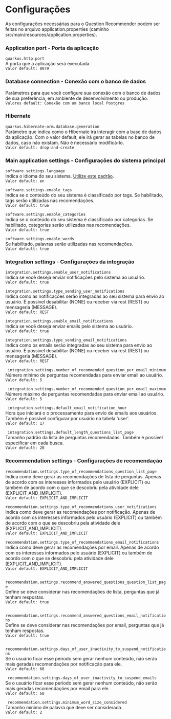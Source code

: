 # Configurações

As configurações necessárias para o Question Recommender podem ser feitas no arquivo application.properties (caminho src/main/resources/application.properties).<br/>

### Application port - Porta da aplicação
`` quarkus.http.port ``<br/>
A porta que a aplicação será executada. <br/>
``Valor default: 8079``

### Database connection - Conexão com o banco de dados
Parâmetros para que você configure sua conexão com o banco de dados de sua preferência, em ambiente de desenvolvimento ou produção.<br/>
``Valores default: Conexão com um banco local Postgres``

### Hibernate
`` quarkus.hibernate-orm.database.generation ``<br/>
Parâmetro que indica como o Hibernate irá interagir com a base de dados da aplicação. Com o valor default, ele irá gerar as tabelas no banco de dados, caso não existam. Não é necessário modificá-lo. <br/>
``Valor default: drop-and-create``

### Main application settings - Configurações do sistema principal
`` software.settings.language ``<br/>
Indica o idioma do seu sistema. [Utilize este padrão](http://www.lingoes.net/en/translator/langcode.htm). <br/>
``Valor default: en``

`` software.settings.enable_tags ``<br/>
Indica se o conteúdo do seu sistema é classificado por tags. Se habilitado, tags serão utilizadas nas recomendações.<br/>
``Valor default: true``

`` software.settings.enable_categories ``<br/>
Indica se o conteúdo do seu sistema é classificado por categorias. Se habilitado, categorias serão utilizadas nas recomendações.<br/>
``Valor default: true``

`` software.settings.enable_words ``<br/>
Se habilitado, palavras serão utilizadas nas recomendações.<br/>
``Valor default: true``

### Integration settings - Configurações da integração
`` integration.settings.enable_user_notifications ``<br/>
Indica se você deseja enviar notificações pelo sistema ao usuário.<br/>
``Valor default: true``

`` integration.settings.type_sending_user_notifications ``<br/>
Indica como as notificações serão integradas ao seu sistema para envio ao usuário. É possível desabilitar (NONE) ou receber via rest (REST) ou mensageria (MESSAGE).<br/>
``Valor default: REST``

`` integration.settings.enable_email_notifications ``<br/>
Indica se você deseja enviar emails pelo sistema ao usuário.<br/>
``Valor default: true``

`` integration.settings.type_sending_email_notifications  ``<br/>
Indica como os emails serão integradas ao seu sistema para envio ao usuário. É possível desabilitar (NONE) ou receber via rest (REST) ou mensageria (MESSAGE).<br/>
``Valor default: REST``

`` integration.settings.number_of_recommended_question_per_email_minimum``<br/>
Número mínimo de perguntas recomendadas para enviar email ao usuário.<br/>
``Valor default: 5``

`` integration.settings.number_of_recommended_question_per_email_maximum``<br/>
Número máximo de perguntas recomendadas para enviar email ao usuário.<br/>
``Valor default: 5``

`` integration.settings.default_email_notification_hour``<br/>
Hora que iniciará o o processamento para envio de emails aos usuários. Também é possível configurar por usuário na tabela 'user'.<br/>
``Valor default: 17``

`` integration.settings.default_length_questions_list_page``<br/>
Tamanho padrão da lista de perguntas recomendadas. Também é possível especificar em cada busca.<br/>
``Valor default: 20``

### Recommendation settings - Configurações de recomendação
`` recommendation.settings.type_of_recommendations_question_list_page ``<br/>
Indica como deve gerar as recomendações de lista de perguntas. Apenas de acordo com os interesses informados pelo usuário (EXPLICIT) ou também de acordo com o que se descobriu pela atividade dele (EXPLICIT_AND_IMPLICIT).<br/>
``Valor default: EXPLICIT_AND_IMPLICIT``

`` recommendation.settings.type_of_recommendations_user_notifications ``<br/>
Indica como deve gerar as recomendações por notificação. Apenas de acordo com os interesses informados pelo usuário (EXPLICIT) ou também de acordo com o que se descobriu pela atividade dele (EXPLICIT_AND_IMPLICIT).<br/>
``Valor default: EXPLICIT_AND_IMPLICIT``

`` recommendation.settings.type_of_recommendations_email_notifications ``<br/>
Indica como deve gerar as recomendações por email. Apenas de acordo com os interesses informados pelo usuário (EXPLICIT) ou também de acordo com o que se descobriu pela atividade dele (EXPLICIT_AND_IMPLICIT).<br/>
``Valor default: EXPLICIT_AND_IMPLICIT``

`` recommendation.settings.recommend_answered_questions_question_list_page``<br/>
Define se deve considerar nas recomendações de lista, perguntas que já tenham respostas.<br/>
``Valor default: true``

`` recommendation.settings.recommend_answered_questions_email_notifications``<br/>
Define se deve considerar nas recomendações por email, perguntas que já tenham respostas.<br/>
``Valor default: true``

`` recommendation.settings.days_of_user_inactivity_to_suspend_notifications``<br/>
Se o usuário ficar esse período sem gerar nenhum conteúdo, não serão mais geradas recomendações por notificação para ele.<br/>
``Valor default: 60``

`` recommendation.settings.days_of_user_inactivity_to_suspend_emails``<br/>
Se o usuário ficar esse período sem gerar nenhum conteúdo, não serão mais geradas recomendações por email para ele.<br/>
``Valor default: 60``

`` recommendation.settings.minimum_word_size_considered``<br/>
Tamanho mínimo de palavra que deve ser considerada. <br/>
``Valor default: 2``



